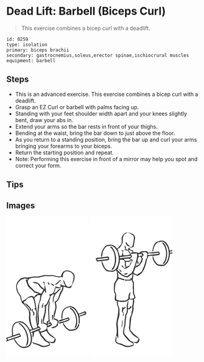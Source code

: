 # Dead Lift: Barbell (Biceps Curl)
> This exercise combines a bicep curl with a deadlift.

``` 
id: 0259 
type: isolation 
primary: biceps brachii 
secondary: gastrocnemius,soleus,erector spinae,ischiocrural muscles 
equipment: barbell 
``` 

## Steps

 - This is an advanced exercise. This exercise combines a bicep curl with a deadlift.
 - Grasp an EZ Curl or barbell with palms facing up.
 - Standing with your feet shoulder width apart and your knees slightly bent, draw your abs in.
 - Extend your arms so the bar rests in front of your thighs.
 - Bending at the waist, bring the bar down to just above the floor.
 - As you return to a standing position, bring the bar up and curl your arms bringing your forearms to your biceps.
 - Return the starting position and repeat.
 - Note: Performing this exercise in front of a mirror may help you spot and correct your form.

## Tips


## Images

<svg width="216" height="275pt" viewBox="0 0 162 275" xmlns="http://www.w3.org/2000/svg"><g fill="#FFF"><path d="M0 0h162v275H0v-29.67c4.47-2.63 9.75-3.15 14.5-5.11 3.06 6.79 7.78 13.31 14.61 16.66 4.71 2.32 10.04.4 14.69-1.11 5.36-3.16 6.67-10 6.64-15.75.29-5.65-2.07-10.88-3.56-16.21 3.99-.7 7.94-1.74 11.61-3.47 2.69-1.04 5.74-2.98 8.52-1.11-6.17 2.42-12.35 4.84-18.41 7.53.15.26.45.78.59 1.03l2.67.48c-.31 3.4-.45 6.83-.13 10.24 1.84-3.64 3.02-7.61 2.71-11.71 2.93-1.02 5.88-1.97 8.85-2.89.78 2.25 1.42 4.58 2.86 6.52.87 4.61 5.1 7.29 7.56 11 2.95 4.42 8.77 5.17 12.12 9.17-3.75 1.69-7.7 3.18-11.87 3.32-5.36-.29-9.7-3.92-14.89-4.87-2.92-.57-5.58-1.97-8.33-3.04 1.47 3.99 5.92 4.37 9.41 5.55 4.41 1.11 8.09 4.45 12.78 4.48 4.69-.02 9.59-1.18 13.28-4.19-.05-.69-.16-2.07-.22-2.76-.53-.71-1.58-2.13-2.11-2.84 3.38.7 7.37 3.95 10.56 1.12 2.26-1.39 2.19-4.39 2.98-6.65-3.59-5.75-10.52-8.06-14.23-13.69-2.2-2.73-2.38-6.35-3.15-9.62 3.76-.64 7.17-2.37 9.99-4.93-1.09-1.99-2.16-3.99-3.2-6-1.82 1.61-3.87 2.95-6.12 3.88 1.04-1.9 2.21-3.73 3.29-5.61v3.17c.52-.73 1.03-1.48 1.54-2.22-1.13-8.84-1.56-17.77-1.27-26.68.08-4.55 1.82-9.02.91-13.59-5.19 12.24-1.97 25.82-1.89 38.66l-3.3 1.41c-.25 1.61-.5 3.23-.73 4.85-1.96-1-3.94-1.97-5.89-2.99.85-4.8 1.78-9.58 3.09-14.27 1.69-5.7 1.53-11.69 1.97-17.56 4.99-5.16 7.01-12.48 8.62-19.29 1.15-1.4 2.68-2.43 4.03-3.62.92-.06 2.75-.19 3.66-.26-3.64 5.32-4.01 12.02-2.59 18.14.53-3.43.67-6.91 1.25-10.33.8-2.95 2.41-5.59 3.59-8.39 3.95-3.32 7.44-7.16 10.59-11.24-3.57-.01-5.24 3.43-7.46 5.62-1.84 2.29-4.48 3.65-7.09 4.85 2.66-4.7 4.57-9.89 3.93-15.39-1.86 4.86-1.77 10.8-5.77 14.61-1.78 1.97-4.62 1.97-7.03 2.51.67 1.61 2.45 3.3 1.36 5.13-2.02 3.94-3.61 8.07-5.47 12.09-1.31 3.01-4.54 4.19-7.05 5.96.86.12 2.56.37 3.42.49-1.38 5.44-.2 11.28-2.39 16.54-2.27 5.32-2.19 11.25-1.14 16.84.63.16 1.9.49 2.54.65a81.74 81.74 0 0 0 4.38 2.95c-.13 2.15-.09 4.34-.5 6.47-2.17 3.05-6.11 3.9-9.4 5.25-1.84.99-3.64-.23-5.36-.84 1.05-1.26 2.1-2.52 3.1-3.81.29.02.87.07 1.15.09-.31-.19-.92-.57-1.23-.76-1.21-2.21-2.61-4.67-5.47-4.69 3.18-7.33 1.98-15.44 1.14-23.11-.64-6.09 1.4-12 1.3-18.07-.2-4.64 3.09-8.46 3.62-12.99.69-6.11 3.8-11.64 7.88-16.14.3 1.61.59 3.24.89 4.86.41-.25 1.23-.76 1.64-1.02-.6-4.75-1.5-9.47-2.57-14.14-1.22 2.48-.82 5.27-.84 7.94-1.64-1.34-3.4-2.51-5.09-3.78-2.79-2.11-3.67-6.05-6.82-7.77-3.63-1.75-7.66-3.68-11.75-2.31 3.27 1.74 6.93 2.5 10.42 3.68 3.25 4.12 6.06 9.14 11.26 11.07-1.21 2.74-2.76 5.3-4.35 7.83-4.39-1.11-8.03-4.25-12.74-4.36-3.83-5.41-10.12-8.86-12.73-15.14-1.13-2.96-1.95-7.05.94-9.28 4.92-3.26 11.03-2.8 16.65-2.9 6.49.27 12.34-4.02 18.9-2.81 4.03.83 8.06-.81 12.09-.08 3.45.59 6.83 1.52 10.24 2.31 3.18 1.23 6.7-2.44 9.29.77-.56-4.06-.02-9.18 3.83-11.48 2.71-1.97 6.28-1.04 9.18-.06 4.6 1.45 8.47 5.78 8.05 10.83-.53 4.01-1.6 7.94-2.43 11.9-.88 4.59-6.01 8.88-10.6 6.07-1.97-3.01-4.38-5.85-5.03-9.5-1.19-1.46-2.36-2.94-3.48-4.45 2.02 3.69 1.26 9.07 5.55 11.2-.63.51-1.25 1.02-1.87 1.52-3.28-.59-6.31-2.21-9.63-2.51.75 1.07 1.63 2.05 2.49 3.05-.94.83-1.87 1.66-2.8 2.5-2.45-.05-4.85-.5-6.96-1.79l-.2 3.33c2.16.01 4.35.41 6.49-.01 2.33-.78 4.28-2.35 6.4-3.54-.35 2.08-.55 4.19-1.03 6.26-1.15 3.17-4.11 5.46-4.7 8.88A37.42 37.42 0 0 1 99 165.12c-1.36.56-2.72 1.14-4.07 1.73.88 3.96 1.8 7.99 1.57 12.07-.23 4.19-2.72 7.86-2.99 12.05-.25 3.6-.53 7.3.65 10.78 2.29.93 4.42 2.18 6.57 3.4-.1 1.68-.19 3.36-.28 5.04-.47.3-1.42.88-1.89 1.18l.57 1.86c-3.66 2.36-7.76 4.06-12.09 4.66 2.45.37 5.1 1.85 7.46.44 2.68-1.39 5.67-2.79 7.24-5.5l-.56-3.9 2.27.52c-.77-2.29-1.17-4.71-2.05-6.95-2.36-1.18-4.88-2-7.25-3.13 1.09-6.55 3.19-12.87 4.43-19.39.73-4-.26-7.98-1.29-11.82 1.58-1 3.4-1.83 4.37-3.52 3.83-5.92 5.13-13.1 9.13-18.91 1.69-2.47 1.43-5.57 1.69-8.4 5.02.53 10.43 4.99 15.14 1.35 2.25-6.24 6.28-11.95 6.73-18.74.17-3.06.15-6.67-2.37-8.84-4.63-4.42-11.98-7.8-18.04-4.14-3.89 1.8-5.16 6.12-6.19 9.91-7.19 1.89-13.96-3.02-21.21-2.19-4.49.64-9.03-.82-13.47.27-4.67 1.05-9.24 2.98-14.13 2.56-6.26-.71-12.23 1.64-18.42 2.03-4.22-1.63-8.27.68-12.32 1.61-3.2 3.51-7.19 6.82-8.33 11.65-.81 4.22-.59 8.65.66 12.78 1.43 4.96 6.03 8.37 7.05 13.51.73 3.66 2.03 7.16 3.4 10.61 3.64 1.66 5.63 5.23 8.29 8.01 1.94 2.15 3.99 4.37 4.85 7.21 1.14 4.29.71 8.76.36 13.12-.33 8.23 3.06 15.89 6.33 23.23-1.62.21-3.24.42-4.86.64-3.14-6.37-7.8-12.44-14.39-15.47-4.59-2.16-9.67-.45-14.08 1.31-3.7 1.98-5.32 6.26-6.13 10.16-1.14 4.98-.2 10.07-.11 15.1-.18.32-.53.96-.71 1.28-3.43 1.34-6.92 2.56-10.53 3.32V0m104.38 125.27c-2.27 3.55-5.99 5.48-9.18 8.03 4.67.28 7.66-3.27 9.9-6.82.66-.08 1.97-.25 2.62-.33-.44-1.63-2.19-2.59-3.34-.88m-32.18 1.5c.26 1.26.54 2.53.84 3.79l1.04-.39c.03 1.22.05 2.44.07 3.66.63-.02 1.87-.04 2.5-.06-.55-.34-1.66-1.02-2.21-1.36.45-.89.91-1.77 1.37-2.65-1.16-1.05-2.35-2.06-3.61-2.99m8.97 1.28c.46 1.87 1.2 3.65 1.92 5.42.6-.13 1.19-.3 1.77-.5.23-2.37-1.88-3.9-3.69-4.92m5.07 2.13c2.35 2.08 4.26 4.66 6.92 6.37.04-.63.12-1.89.17-2.52.38.11 1.15.35 1.53.47-2.84-1.52-5.73-2.91-8.62-4.32m-16.56 47.7c-.14.92.24 1.47 1.14 1.66 1.41-3.46 1.64-7.25 2.11-10.91-1.36 2.95-3.28 5.89-3.25 9.25m46.39 1.18c-5.37 2.78-6.96 9.33-7.5 14.87.03 2.5-.95 5.71 1.45 7.47-2.56 1.18-5.33 1.84-7.79 3.23l1.48 1.2c6.8-.73 12.62-5.5 19.49-5.44-.39.48-1.17 1.46-1.56 1.94-5.49 2.51-11.34 4.12-17.3 5.01-.18.61-.52 1.82-.7 2.43 2.56.08 5.05-.51 7.37-1.55 1.15 6.24 5.62 11.6 11.02 14.73 4.36 2.62 9.49.81 13.94-.54 4.24-1.6 6.3-5.99 7.76-9.96-.56-.81-1.13-1.61-1.7-2.4-1 2.82-1.89 5.84-3.86 8.17-2.31 2.56-5.96 2.66-9.09 3.45-4.31 1.07-8.18-1.76-11.08-4.61-2.77-2.6-3.81-6.45-6.45-9.16 4.11-1.09 8.46-2.16 12.05-4.46 2.29-1.95-.24-4.22-1.53-5.87-3.98 1.47-7.99 2.87-12.01 4.26.81-5.91-.4-12.41 3.19-17.64 2.57-4.89 8.39-6.11 13.36-7.05 3.23 1.75 6.62 3.45 9 6.34 5.83 6.97 7.84 16.5 6.64 25.39.67.66 1.34 1.32 2.03 1.97.75-4.94.17-9.92.13-14.89 4.16-.86 8.03-2.71 12.16-3.69.3-1.39.57-2.78.84-4.17-.72-.86-1.44-1.71-2.16-2.57-4.1 2.06-8.59 3.24-12.65 5.38-3.12-6.41-7.44-13.79-15.14-15.03-4.13-1.01-7.88 1.39-11.39 3.19m9.22-.92c-.72 3.2 2.99 4.02 4.55 6.04 8.47 9.27 10.04 23.8 4.25 34.87 1.4-.75 3.29-1.25 3.72-3.02 2.71-6.74 1.93-14.28.23-21.17-2.16-6.74-5.95-13.76-12.75-16.72m-35.5 14.72c.35 3.24.65 6.49.86 9.74.32.3.96.89 1.28 1.19.45-3.62.25-7.28.17-10.92-.58 0-1.73-.01-2.31-.01m-20.39 6.65c-.39 3.43-.84 6.91-.47 10.36.55.13 1.65.38 2.2.5-.74-3.54.48-7.78-1.73-10.86z"/><path d="M28.78 123.8c2.65-.91 5.29-1.85 7.93-2.8 1.5 1.2 3.43 1.25 5.13.5-.28 1.11-.62 2.22-1.01 3.32-.62-.9-1.25-1.79-1.91-2.65-.47 1.64-.74 3.38.15 4.92 1.52 3.21 2.14 6.83 3.93 9.91 3.8 4.46 8.88 7.62 12.45 12.33 2.85.26 5.69.82 8.27 2.11-4.51.04-7.24 3.82-9.58 7.12-.83-3.28-4.54-3.36-7.18-2.63-2.45.95-4.75 2.39-6.63 4.23-2.46 3-6.77 3.37-9.36 6.29-.77-3.11-1.37-6.26-2.15-9.37-.93-3.97-4.54-6.48-5.92-10.24-1.15-3.48-2.15-7.09-2.06-10.78.61-5.06 4.22-9.1 7.94-12.26zM54.9 160.04c2.27-2.2 4.44-4.6 7.24-6.13 1.67-.01 3.34.12 5.01.18-1.15 3.3-.24 6.92-1.63 10.15-.78 3.66-2.24 7.1-3.28 10.68-.4 7.68-1.58 15.37-.8 23.07.32 3.95.21 7.92.3 11.88l-.53.05c-2.08-9.23.17-18.77-1.81-28-1.45-7.31-1.76-14.88-4.5-21.88z"/><path d="M38.84 163.62c2.53-4.11 7.61-5.98 12.28-5.37 4.37 6.12 4.51 13.78 5.98 20.86l-2.24.88c.88.98 1.78 1.93 2.72 2.86 1.76 4.85 1.3 10.11.34 15.08-.25 6.53 2.1 12.78 3.08 19.16-2.84.59-5.19 2.74-8.11 2.89-2.62-4.07-4.04-9.07-4.73-13.88-.21.15-.63.44-.84.58 1.26-2.54.12-5.22-.06-7.83-.35-3.58.72-7.18.05-10.74-1.35-4.05-3.22-8.08-6.46-10.99a26.27 26.27 0 0 1-6.85-10.3c1.69-.92 3.82-1.43 4.84-3.2m-1.93 5.9c.55 3.57 3.71 5.34 6.1 7.57 2.37 1.92 3.5 4.78 4.53 7.55 2.1 1.37 2.37-1.53 1.4-2.76-2.55-5.26-7.38-9.05-12.03-12.36m16.49 20.3c-.54 1.67-1.16 3.52.35 4.91 1.81-2.88 2.53-7.55-1.39-8.98l-.08-5.09c-4.2 2.35-.08 6.32 1.12 9.16zM143.32 191.81c4.16-.74 7.9-2.88 12.08-3.56-.25.58-.74 1.73-.99 2.3-3.57 1.77-7.54 2.62-11.13 4.37.01-1.04.02-2.08.04-3.11zM15.21 212.47c2.18-3.76 6.91-4.37 10.75-5.28 3.39.77 6.96 1.71 9.55 4.19 8.33 6.98 12.44 17.97 12.72 28.64-.07 4.53-.87 9.44-4.2 12.79-1.88 1.87-4.71 1.74-7.11 2.33-5.7 1.82-11.28-2.01-14.78-6.21-2.58-2.81-4.09-6.41-6.72-9.16 4.5-1.22 8.93-2.69 13.22-4.52-.06-2.57-1.44-4.64-3.41-6.17-4 1.31-7.91 2.85-11.87 4.26l-.28-.51c-.03-6.8-1.8-14.22 2.13-20.36m8.43-3.32c1.52 2.23 4.18 3.19 6.03 5.09 6.47 6.18 10.08 14.98 11.19 23.76.71 5.38-.75 10.6-2.45 15.64 1.64-.64 3.12-1.75 3.64-3.49 2.09-6.04 1.11-12.59-.2-18.69-2.42-8.27-7-16.21-13.94-21.48-1.19-1.03-2.8-.95-4.27-.83zM81.26 211.75c2.16-.53 4.69-2.65 6.41-.27-2.09 1.11-4.25 2.07-6.45 2.95.01-.9.03-1.79.04-2.68zM76.89 224.71c.85-.58 1.72.41 2.52.56 1.32 2.14 2.66 4.29 4.32 6.19 3.37 3.63 8.11 5.44 12 8.39-1.2 1.92-2.27 3.92-3.05 6.06-3.41.44-6.75-.85-10.16-.42-3.77-1.76-6.33-5.07-8.73-8.32-1.79-2.58-5.4-4.22-5.21-7.78-.28-.35-.83-1.03-1.11-1.38 3.41-.19 6.4-1.91 9.42-3.3z"/><path d="M22.33 232.42c1.69-.89 3.48-.33 5.05.55-1.5 1.06-3.12 1.95-4.89 2.46-6.44 2-12.9 4-19.12 6.62-.46-1.09-.92-2.18-1.38-3.26 6.98-1.43 13.63-4.03 20.34-6.37zM0 239.99c1.83.11 1.65 2.63 0 2.91v-2.91z"/></g><g fill="#333"><path d="M113.94 106.96c6.06-3.66 13.41-.28 18.04 4.14 2.52 2.17 2.54 5.78 2.37 8.84-.45 6.79-4.48 12.5-6.73 18.74-4.71 3.64-10.12-.82-15.14-1.35-.26 2.83 0 5.93-1.69 8.4-4 5.81-5.3 12.99-9.13 18.91-.97 1.69-2.79 2.52-4.37 3.52 1.03 3.84 2.02 7.82 1.29 11.82-1.24 6.52-3.34 12.84-4.43 19.39 2.37 1.13 4.89 1.95 7.25 3.13.88 2.24 1.28 4.66 2.05 6.95l-2.27-.52.56 3.9c-1.57 2.71-4.56 4.11-7.24 5.5-2.36 1.41-5.01-.07-7.46-.44 4.33-.6 8.43-2.3 12.09-4.66l-.57-1.86c.47-.3 1.42-.88 1.89-1.18.09-1.68.18-3.36.28-5.04-2.15-1.22-4.28-2.47-6.57-3.4-1.18-3.48-.9-7.18-.65-10.78.27-4.19 2.76-7.86 2.99-12.05.23-4.08-.69-8.11-1.57-12.07 1.35-.59 2.71-1.17 4.07-1.73 2.75-4 4.7-8.51 5.73-13.26.59-3.42 3.55-5.71 4.7-8.88.48-2.07.68-4.18 1.03-6.26-2.12 1.19-4.07 2.76-6.4 3.54-2.14.42-4.33.02-6.49.01l.2-3.33c2.11 1.29 4.51 1.74 6.96 1.79.93-.84 1.86-1.67 2.8-2.5-.86-1-1.74-1.98-2.49-3.05 3.32.3 6.35 1.92 9.63 2.51.62-.5 1.24-1.01 1.87-1.52-4.29-2.13-3.53-7.51-5.55-11.2 1.12 1.51 2.29 2.99 3.48 4.45.65 3.65 3.06 6.49 5.03 9.5 4.59 2.81 9.72-1.48 10.6-6.07.83-3.96 1.9-7.89 2.43-11.9.42-5.05-3.45-9.38-8.05-10.83-2.9-.98-6.47-1.91-9.18.06-3.85 2.3-4.39 7.42-3.83 11.48-2.59-3.21-6.11.46-9.29-.77-3.41-.79-6.79-1.72-10.24-2.31-4.03-.73-8.06.91-12.09.08-6.56-1.21-12.41 3.08-18.9 2.81-5.62.1-11.73-.36-16.65 2.9-2.89 2.23-2.07 6.32-.94 9.28 2.61 6.28 8.9 9.73 12.73 15.14 4.71.11 8.35 3.25 12.74 4.36 1.59-2.53 3.14-5.09 4.35-7.83-5.2-1.93-8.01-6.95-11.26-11.07-3.49-1.18-7.15-1.94-10.42-3.68 4.09-1.37 8.12.56 11.75 2.31 3.15 1.72 4.03 5.66 6.82 7.77 1.69 1.27 3.45 2.44 5.09 3.78.02-2.67-.38-5.46.84-7.94 1.07 4.67 1.97 9.39 2.57 14.14-.41.26-1.23.77-1.64 1.02-.3-1.62-.59-3.25-.89-4.86-4.08 4.5-7.19 10.03-7.88 16.14-.53 4.53-3.82 8.35-3.62 12.99.1 6.07-1.94 11.98-1.3 18.07.84 7.67 2.04 15.78-1.14 23.11 2.86.02 4.26 2.48 5.47 4.69.31.19.92.57 1.23.76-.28-.02-.86-.07-1.15-.09-1 1.29-2.05 2.55-3.1 3.81 1.72.61 3.52 1.83 5.36.84 3.29-1.35 7.23-2.2 9.4-5.25.41-2.13.37-4.32.5-6.47a81.74 81.74 0 0 1-4.38-2.95c-.64-.16-1.91-.49-2.54-.65-1.05-5.59-1.13-11.52 1.14-16.84 2.19-5.26 1.01-11.1 2.39-16.54-.86-.12-2.56-.37-3.42-.49 2.51-1.77 5.74-2.95 7.05-5.96 1.86-4.02 3.45-8.15 5.47-12.09 1.09-1.83-.69-3.52-1.36-5.13 2.41-.54 5.25-.54 7.03-2.51 4-3.81 3.91-9.75 5.77-14.61.64 5.5-1.27 10.69-3.93 15.39 2.61-1.2 5.25-2.56 7.09-4.85 2.22-2.19 3.89-5.63 7.46-5.62-3.15 4.08-6.64 7.92-10.59 11.24-1.18 2.8-2.79 5.44-3.59 8.39-.58 3.42-.72 6.9-1.25 10.33-1.42-6.12-1.05-12.82 2.59-18.14-.91.07-2.74.2-3.66.26-1.35 1.19-2.88 2.22-4.03 3.62-1.61 6.81-3.63 14.13-8.62 19.29-.44 5.87-.28 11.86-1.97 17.56-1.31 4.69-2.24 9.47-3.09 14.27 1.95 1.02 3.93 1.99 5.89 2.99.23-1.62.48-3.24.73-4.85l3.3-1.41c-.08-12.84-3.3-26.42 1.89-38.66.91 4.57-.83 9.04-.91 13.59-.29 8.91.14 17.84 1.27 26.68-.51.74-1.02 1.49-1.54 2.22v-3.17c-1.08 1.88-2.25 3.71-3.29 5.61 2.25-.93 4.3-2.27 6.12-3.88 1.04 2.01 2.11 4.01 3.2 6-2.82 2.56-6.23 4.29-9.99 4.93.77 3.27.95 6.89 3.15 9.62 3.71 5.63 10.64 7.94 14.23 13.69-.79 2.26-.72 5.26-2.98 6.65-3.19 2.83-7.18-.42-10.56-1.12.53.71 1.58 2.13 2.11 2.84.06.69.17 2.07.22 2.76-3.69 3.01-8.59 4.17-13.28 4.19-4.69-.03-8.37-3.37-12.78-4.48-3.49-1.18-7.94-1.56-9.41-5.55 2.75 1.07 5.41 2.47 8.33 3.04 5.19.95 9.53 4.58 14.89 4.87 4.17-.14 8.12-1.63 11.87-3.32-3.35-4-9.17-4.75-12.12-9.17-2.46-3.71-6.69-6.39-7.56-11-1.44-1.94-2.08-4.27-2.86-6.52-2.97.92-5.92 1.87-8.85 2.89.31 4.1-.87 8.07-2.71 11.71-.32-3.41-.18-6.84.13-10.24l-2.67-.48c-.14-.25-.44-.77-.59-1.03 6.06-2.69 12.24-5.11 18.41-7.53-2.78-1.87-5.83.07-8.52 1.11-3.67 1.73-7.62 2.77-11.61 3.47 1.49 5.33 3.85 10.56 3.56 16.21.03 5.75-1.28 12.59-6.64 15.75-4.65 1.51-9.98 3.43-14.69 1.11-6.83-3.35-11.55-9.87-14.61-16.66-4.75 1.96-10.03 2.48-14.5 5.11v-2.43c1.65-.28 1.83-2.8 0-2.91v-2.38c3.61-.76 7.1-1.98 10.53-3.32.18-.32.53-.96.71-1.28-.09-5.03-1.03-10.12.11-15.1.81-3.9 2.43-8.18 6.13-10.16 4.41-1.76 9.49-3.47 14.08-1.31 6.59 3.03 11.25 9.1 14.39 15.47 1.62-.22 3.24-.43 4.86-.64-3.27-7.34-6.66-15-6.33-23.23.35-4.36.78-8.83-.36-13.12-.86-2.84-2.91-5.06-4.85-7.21-2.66-2.78-4.65-6.35-8.29-8.01-1.37-3.45-2.67-6.95-3.4-10.61-1.02-5.14-5.62-8.55-7.05-13.51a26.861 26.861 0 0 1-.66-12.78c1.14-4.83 5.13-8.14 8.33-11.65 4.05-.93 8.1-3.24 12.32-1.61 6.19-.39 12.16-2.74 18.42-2.03 4.89.42 9.46-1.51 14.13-2.56 4.44-1.09 8.98.37 13.47-.27 7.25-.83 14.02 4.08 21.21 2.19 1.03-3.79 2.3-8.11 6.19-9.91M28.78 123.8c-3.72 3.16-7.33 7.2-7.94 12.26-.09 3.69.91 7.3 2.06 10.78 1.38 3.76 4.99 6.27 5.92 10.24.78 3.11 1.38 6.26 2.15 9.37 2.59-2.92 6.9-3.29 9.36-6.29 1.88-1.84 4.18-3.28 6.63-4.23 2.64-.73 6.35-.65 7.18 2.63 2.34-3.3 5.07-7.08 9.58-7.12-2.58-1.29-5.42-1.85-8.27-2.11-3.57-4.71-8.65-7.87-12.45-12.33-1.79-3.08-2.41-6.7-3.93-9.91-.89-1.54-.62-3.28-.15-4.92.66.86 1.29 1.75 1.91 2.65.39-1.1.73-2.21 1.01-3.32-1.7.75-3.63.7-5.13-.5-2.64.95-5.28 1.89-7.93 2.8m26.12 36.24c2.74 7 3.05 14.57 4.5 21.88 1.98 9.23-.27 18.77 1.81 28l.53-.05c-.09-3.96.02-7.93-.3-11.88-.78-7.7.4-15.39.8-23.07 1.04-3.58 2.5-7.02 3.28-10.68 1.39-3.23.48-6.85 1.63-10.15-1.67-.06-3.34-.19-5.01-.18-2.8 1.53-4.97 3.93-7.24 6.13m-16.06 3.58c-1.02 1.77-3.15 2.28-4.84 3.2a26.27 26.27 0 0 0 6.85 10.3c3.24 2.91 5.11 6.94 6.46 10.99.67 3.56-.4 7.16-.05 10.74.18 2.61 1.32 5.29.06 7.83.21-.14.63-.43.84-.58.69 4.81 2.11 9.81 4.73 13.88 2.92-.15 5.27-2.3 8.11-2.89-.98-6.38-3.33-12.63-3.08-19.16.96-4.97 1.42-10.23-.34-15.08-.94-.93-1.84-1.88-2.72-2.86l2.24-.88c-1.47-7.08-1.61-14.74-5.98-20.86-4.67-.61-9.75 1.26-12.28 5.37m-23.63 48.85c-3.93 6.14-2.16 13.56-2.13 20.36l.28.51c3.96-1.41 7.87-2.95 11.87-4.26 1.97 1.53 3.35 3.6 3.41 6.17-4.29 1.83-8.72 3.3-13.22 4.52 2.63 2.75 4.14 6.35 6.72 9.16 3.5 4.2 9.08 8.03 14.78 6.21 2.4-.59 5.23-.46 7.11-2.33 3.33-3.35 4.13-8.26 4.2-12.79-.28-10.67-4.39-21.66-12.72-28.64-2.59-2.48-6.16-3.42-9.55-4.19-3.84.91-8.57 1.52-10.75 5.28m66.05-.72c-.01.89-.03 1.78-.04 2.68 2.2-.88 4.36-1.84 6.45-2.95-1.72-2.38-4.25-.26-6.41.27m-4.37 12.96c-3.02 1.39-6.01 3.11-9.42 3.3.28.35.83 1.03 1.11 1.38-.19 3.56 3.42 5.2 5.21 7.78 2.4 3.25 4.96 6.56 8.73 8.32 3.41-.43 6.75.86 10.16.42.78-2.14 1.85-4.14 3.05-6.06-3.89-2.95-8.63-4.76-12-8.39-1.66-1.9-3-4.05-4.32-6.19-.8-.15-1.67-1.14-2.52-.56m-54.56 7.71c-6.71 2.34-13.36 4.94-20.34 6.37.46 1.08.92 2.17 1.38 3.26 6.22-2.62 12.68-4.62 19.12-6.62 1.77-.51 3.39-1.4 4.89-2.46-1.57-.88-3.36-1.44-5.05-.55z"/><path d="M104.38 125.27c1.15-1.71 2.9-.75 3.34.88-.65.08-1.96.25-2.62.33-2.24 3.55-5.23 7.1-9.9 6.82 3.19-2.55 6.91-4.48 9.18-8.03zM72.2 126.77c1.26.93 2.45 1.94 3.61 2.99-.46.88-.92 1.76-1.37 2.65.55.34 1.66 1.02 2.21 1.36-.63.02-1.87.04-2.5.06-.02-1.22-.04-2.44-.07-3.66l-1.04.39c-.3-1.26-.58-2.53-.84-3.79zM81.17 128.05c1.81 1.02 3.92 2.55 3.69 4.92-.58.2-1.17.37-1.77.5-.72-1.77-1.46-3.55-1.92-5.42zM86.24 130.18c2.89 1.41 5.78 2.8 8.62 4.32-.38-.12-1.15-.36-1.53-.47-.05.63-.13 1.89-.17 2.52-2.66-1.71-4.57-4.29-6.92-6.37zM69.68 177.88c-.03-3.36 1.89-6.3 3.25-9.25-.47 3.66-.7 7.45-2.11 10.91-.9-.19-1.28-.74-1.14-1.66zM36.91 169.52c4.65 3.31 9.48 7.1 12.03 12.36.97 1.23.7 4.13-1.4 2.76-1.03-2.77-2.16-5.63-4.53-7.55-2.39-2.23-5.55-4-6.1-7.57zM116.07 179.06c3.51-1.8 7.26-4.2 11.39-3.19 7.7 1.24 12.02 8.62 15.14 15.03 4.06-2.14 8.55-3.32 12.65-5.38.72.86 1.44 1.71 2.16 2.57-.27 1.39-.54 2.78-.84 4.17-4.13.98-8 2.83-12.16 3.69.04 4.97.62 9.95-.13 14.89-.69-.65-1.36-1.31-2.03-1.97 1.2-8.89-.81-18.42-6.64-25.39-2.38-2.89-5.77-4.59-9-6.34-4.97.94-10.79 2.16-13.36 7.05-3.59 5.23-2.38 11.73-3.19 17.64 4.02-1.39 8.03-2.79 12.01-4.26 1.29 1.65 3.82 3.92 1.53 5.87-3.59 2.3-7.94 3.37-12.05 4.46 2.64 2.71 3.68 6.56 6.45 9.16 2.9 2.85 6.77 5.68 11.08 4.61 3.13-.79 6.78-.89 9.09-3.45 1.97-2.33 2.86-5.35 3.86-8.17.57.79 1.14 1.59 1.7 2.4-1.46 3.97-3.52 8.36-7.76 9.96-4.45 1.35-9.58 3.16-13.94.54-5.4-3.13-9.87-8.49-11.02-14.73-2.32 1.04-4.81 1.63-7.37 1.55.18-.61.52-1.82.7-2.43 5.96-.89 11.81-2.5 17.3-5.01.39-.48 1.17-1.46 1.56-1.94-6.87-.06-12.69 4.71-19.49 5.44l-1.48-1.2c2.46-1.39 5.23-2.05 7.79-3.23-2.4-1.76-1.42-4.97-1.45-7.47.54-5.54 2.13-12.09 7.5-14.87m27.25 12.75c-.02 1.03-.03 2.07-.04 3.11 3.59-1.75 7.56-2.6 11.13-4.37.25-.57.74-1.72.99-2.3-4.18.68-7.92 2.82-12.08 3.56z"/><path d="M125.29 178.14c6.8 2.96 10.59 9.98 12.75 16.72 1.7 6.89 2.48 14.43-.23 21.17-.43 1.77-2.32 2.27-3.72 3.02 5.79-11.07 4.22-25.6-4.25-34.87-1.56-2.02-5.27-2.84-4.55-6.04zM53.4 189.82c-1.2-2.84-5.32-6.81-1.12-9.16l.08 5.09c3.92 1.43 3.2 6.1 1.39 8.98-1.51-1.39-.89-3.24-.35-4.91zM89.79 192.86c.58 0 1.73.01 2.31.01.08 3.64.28 7.3-.17 10.92-.32-.3-.96-.89-1.28-1.19-.21-3.25-.51-6.5-.86-9.74zM69.4 199.51c2.21 3.08.99 7.32 1.73 10.86-.55-.12-1.65-.37-2.2-.5-.37-3.45.08-6.93.47-10.36zM23.64 209.15c1.47-.12 3.08-.2 4.27.83 6.94 5.27 11.52 13.21 13.94 21.48 1.31 6.1 2.29 12.65.2 18.69-.52 1.74-2 2.85-3.64 3.49 1.7-5.04 3.16-10.26 2.45-15.64-1.11-8.78-4.72-17.58-11.19-23.76-1.85-1.9-4.51-2.86-6.03-5.09z"/></g></svg>
<svg width="216" height="275pt" viewBox="0 0 162 275" xmlns="http://www.w3.org/2000/svg"><g fill="#FFF"><path d="M0 0h162v65.4c-1.77.37-3.53.8-5.29 1.25-1.17-7.1-3.97-15.01-10.71-18.59-4.74-2.62-10.2-.39-14.85 1.34-6.43 3.69-7.18 11.88-8.83 18.37.47-.03 1.42-.08 1.9-.1.79-7.03 3.36-15.14 10.49-18.02 3.05-.25 6.16-.99 9.2-.72 5.86 3.88 9.58 10.36 10.56 17.25 1.5 9.17-.21 19.58-6.99 26.37-2.85 2.56-6.99 1.56-10.46 1.54-4.61.1-7.31-4.18-9.56-7.56-1.91-2.61-1.69-6.34-4.04-8.59.62-.51 1.25-1.01 1.88-1.51 3.52-.59 7.32-.27 10.62-1.67 2.98-1.6.63-4.69-.63-6.58-6.96 1.26-14.05 1.44-21.04 2.41l-2.04-2.85c-3.65-.09-7.33-.23-10.95.3-2.38.33-3.53 3.6-6.24 2.79-4.18-1.01-8.48-1.61-12.78-.93-1.14.59-1.84 1.71-2.7 2.62-.74-2.53-2.3-4.67-4-6.65.54-.4 1.08-.8 1.63-1.19l.19.75c3.34-.51 4.89 3.22 7.77 3.59.59-3.12-3.06-3.59-5.24-3.91a18.323 18.323 0 0 1-2.65-4.28c1.9-.54 3.86-.71 5.82-.42.87-.54 1.75-1.09 2.62-1.64 1.25-5.65 1.6-11.47 3.04-17.09-.75-2.49-1.12-5.43-3.49-6.96-3.91-2.72-8.82-4.03-13.56-3.81-6.39 1.68-10.75 8.76-9.44 15.24.74 4.04-.4 8.74-3.97 11.12-2.09 1.49-2.74 4.55-5.45 5.18-2.6-4.08-6.77-7.42-11.8-7.53-3.8.27-8.22-.09-11.15 2.82-5.88 5.69-8.42 14.24-8.29 22.26-3.41.58-7.22-.3-10.28 1.64.26 2.26.71 4.53 2.37 6.21 2.98-.34 5.96-.64 8.93-1.06.02 6.85 3.42 13.65 8.28 18.4 3.11 3.41 8.05 2.4 12.16 2.9 3.12.54 5.34-2.08 7.92-3.31.19.47.56 1.41.75 1.89 3.64 2.11 6.04 5.73 9.67 7.87 3.48 2.63 7.79 3.53 11.81 4.95 3.81-2.14 6.8-5.43 10.65-7.52-.43 2.95-1.03 5.87-1.85 8.74-.94.06-2.82.19-3.76.25.63.52 1.91 1.56 2.55 2.08-3.56.68-7.21 1.01-10.81.61l-1.25-1.28c.02 1.05.04 2.11.05 3.17 4.05-.27 8.13.02 12.17-.44.18.16 2.32-2.96 1.85-1.03-1.02 2.08.28 3.73 1.23 5.49 1 4.49-.91 9.12.39 13.58.91 2.9-1.18 6.04.51 8.76 1.38 2.5 2.2 5.22 1.74 8.1-2.75.78-5.57 1.23-8.39 1.58-.62-4.55.09-9.01 1.89-13.2-4.95 2.03-4.26 7.77-4.82 12.06-3.43 5.68-10.8 4.2-16.38 4.34-2.89.21-5.27-1.62-7.74-2.81-.06-2.33-.02-4.66.09-6.99.42-3.94-2.65-7.19-2.63-11.1-.05-4.49.39-9.02 1.6-13.35 1.74-3.14 3.67-6.16 6-8.9 3.69 1.3 7.48 2.3 11.25 3.36-.08-.68-.25-2.04-.33-2.71-3.91.22-7.53-2.29-11.38-3-.51-3.28-.28-6.72-1.19-9.91-.46-.31-1.38-.93-1.83-1.25-.22 4.32 1.67 8.76-.13 12.93-.91 4.39-5.05 7.27-5.54 11.8-.18 6.58-1.38 13.65 2.33 19.57-.81 3.66-1.08 7.45-.73 11.19.84 1.52 3.03 1.45 4.48 2.09-2.11 5.22 1.72 10.1 2.27 15.2.68 10.23-3.13 20-4 30.08.64 7.87 2.07 15.99-.42 23.69.87-.06 1.74-.13 2.61-.25.04.78.11 2.33.15 3.11l1.93.11c-.87-6.82-.36-13.72-1-20.55-.39-4.44-.88-9 .21-13.38 1.38-4.81 3.33-9.65 2.99-14.75-.29-3.88.4-7.99-1.4-11.61-1.67-3.43-2.25-7.23-1.98-11.03 6.66 1.09 13.99 2.11 20.13-1.41-.45 4.48-3.33 8.57-2.6 13.17.71 5.11.6 10.82-2.95 14.94.11 2.2.11 4.43-.52 6.57-1.54 5.4.03 11.2-2.04 16.51-.75 5.48-3.43 11.92.17 16.92 2.3 3.11 5.13 5.79 7.39 8.95 2.86 4.15 8.6 4.55 11.52 8.64-3.64 1.86-7.62 3.06-11.7 3.34-3.17-.44-6.31-1.38-9.11-2.95-4.04-2.45-9.46-1.58-12.95-5.13-1.76-3.54 1.47-7.6-.64-11.14-1.1 3.61-2.5 7.59-1.34 11.37 1.89 3.49 6.11 4.17 9.57 5.26 5 1.08 9.09 5.14 14.45 4.7 4.29-.42 9.01-1.16 12.21-4.31-.04-.67-.13-2-.18-2.67-.47-.66-1.41-1.96-1.88-2.61 2.6.77 5.2 1.58 7.79 2.41 1.24-.77 2.55-1.46 3.66-2.41 1.12-1.7 1.32-3.79 1.8-5.72-3.12-5.56-9.62-7.61-13.29-12.67-1.72-2.63-5.42-4.51-5.05-8.06.2-7.52 1.65-14.92 2.04-22.42 2.1-5.03 3.29-10.37 4.65-15.64.21-2.67-.86-5.36-.16-8 .88-3.95 2.1-8.06.61-12.03 1.04-.59 2.07-1.19 3.11-1.78-.15-3.59-1.48-6.9-2.91-10.14.64-6.36-.5-12.69-.04-19.07.31-1.94-.95-3.46-1.82-5.04-1.09-4.65 1.15-9.23.88-13.9 2.51 2.03 5.4 3.75 8.68 4.08 2.76-1.41 5.17-3.55 7.59-5.49 6.88-8.26 8.67-19.24 11.09-29.39.39-.35 1.18-1.04 1.57-1.38-.07-.79-.13-1.57-.2-2.35 3.09-.36 6.18-.73 9.24-1.28-1.36 6.38 2.3 12.49 6.4 17.05 3.97 4.47 10.58 3.89 15.9 3.1 8.58-4.36 11.28-14.91 11.6-23.81 1.53.2 3.59-.91 4.77.34V275H0V0m142.48 50.08c-.97 2.48 1.79 3.72 2.74 5.59 5.46 8.45 5.71 19.55 2.42 28.87-.9 3.07-3.44 5.25-4.59 8.2 1.79-.15 3.42-.86 4.2-2.54 5-8.08 5.41-18.24 3.39-27.3-1.35-4.83-3.31-10.52-8.16-12.82M68.6 176.68c-.4.62-1.22 1.85-1.62 2.46-.53-.29-1.59-.88-2.11-1.18-.64.14-1.92.42-2.56.57.28.34.84 1.01 1.11 1.35-.34 1.97-.66 3.94-.93 5.92 1.16 1.53 2.39 3.14 2.71 5.1.32 1.47-1.88 3.44.3 4.18 1.45-2.81.78-5.98-.89-8.52.5-1.72.91-3.46 1.14-5.23 1.36-.91 4.32-1.06 4.08-3.22l-1.23-1.43m-5.72 31.85c.04 3.2-1.01 6.29-1.19 9.47 2.96-4.52 2.07-10.1 2.04-15.19-1.23 1.67-.77 3.79-.85 5.72z"/><path d="M66.62 35.7c1.86-2.38 4.85-3.36 7.42-4.74 3.62 1.07 6.71 3.31 9.99 5.12 2.77 1.6 2.12 5.27 1.96 7.95-.59 5.06-1.23 10.2-3.14 14.95-3.22-.62-5.47 1.28-7.59 3.39.22 1.15-.34 2.25-1.25 2.89-1.93-1.23-4.23-1.61-6.5-1.39 1.26 2.26 4.17 1.89 6.34 2.28l1.59 1.27c.67 2.22 1.8 4.28 3.91 5.43-3.53 3.77-9.54 2.22-14.2 3.12.21-2.73-.51-5.36-1.29-7.95l1.81.66c-1.25-1.68 0-2.84 1.26-3.96-.52.34-1.56 1.02-2.08 1.37-1.23-.22-2.46-.43-3.7-.61.66.99 1.58 1.73 2.52 2.45.65 2.84-.83 5.49-1.2 8.25l-4.33.72c-.66-3.13-1.36-6.32-3.01-9.11.15-.69.29-1.39.44-2.08l-1.69-.2c.42-1.14.85-2.27 1.29-3.39 2.61.4 3.46-2.51 5.03-3.98 1.95-1.96 2.67-4.7 3.68-7.19 1.07-2.82-.08-5.86.56-8.74.54-2.22 1-4.53 2.18-6.51m3.16 15.15c.96 3.99 3.99 7.99 8.59 7.36-1.17-2.26-3.94-3.02-5.2-5.2-.91-1.3-1.49-3.8-3.39-2.16m-1.43 4.63c.04 2.56-1.18 7.99 2.77 7.74-.56-2.7-1.51-5.3-2.77-7.74zM33.52 57.71c2.84-.57 5.78-.5 8.64-1.03 6.58 2.61 11 8.65 12.79 15.36 2.29 8.81 2 18.51-1.94 26.82-1.84 3.34-4.84 7.07-9.03 7.01-4.13-.1-8.84.44-12.06-2.75-5.16-4.1-5.88-11.05-8.88-16.45 4.59-.72 9.45-.34 13.82-2 1.69-2.07.17-4.61-.95-6.53-4.75.1-9.4 1.17-14.12 1.52 3.1-2.87 2.07-7.39 3.5-11.01 1.69-4.25 3.84-8.89 8.23-10.94m5.96 2.11c1.69 1.15 3.3 2.5 4.27 4.33 5.66 8.68 6.11 19.84 3.84 29.68-.79 4.13-3.96 7.08-5.53 10.82 2.66-.08 4.48-2.22 5.43-4.52 2.79-6.27 4.15-13.24 3.66-20.09-1.1-7.42-3.03-15.27-8.5-20.74-1.02-1.23-2.76-1.21-3.17.52zM157.03 68.43c1.66-.26 3.32-.52 4.97-.84v2.45c-1.64.23-3.28.48-4.92.73-.01-.58-.04-1.76-.05-2.34zM100.08 70.66c3.24-.53 6.5-1.08 9.79-1.05.87.8 1.74 1.59 2.63 2.37-.58 4.1.75 8.83-2.82 11.87-.41 4.71-2.29 9.08-3.58 13.59-1.56 2.92-2.91 5.96-3.63 9.21-2.65 3.09-6.52 4.51-9.66 6.97-2.91-.02-5.09-2.43-7.54-3.71 1.54-3.19 2.3-6.74 4.24-9.73-.63-4.28 2.03-8.07 3.02-12.1.44 1.91.96 3.8 1.45 5.71 2.2-2.19.89-5.45-.85-7.45.91-2.3 1.41-4.72 1.85-7.14l1.24.53c.03-1.19.05-2.38.08-3.58l-1.25.69c.07-.83.2-2.5.27-3.34 1.89-.15 3.78-.35 5.68-.53.65.89 1.3 1.77 1.94 2.66-1.61.54-3.29 2.11-5.03.63-.15.69-.46 2.07-.61 2.76.71-.07 2.14-.19 2.85-.25.33 1.47.75 2.93 1.23 4.37-.65 3.36-2.4 6.28-4.4 9-.38 1.13-.82 2.24-.94 3.44l-.58-1.8c-1.15 1.96-2.65 2.47-4.48 1.54-.39 1.58-.82 3.14-1.27 4.7 4.38-2.04 9.42-4.53 10.65-9.69.42-.29 1.27-.86 1.7-1.14.51-2.46 1.24-4.87 2.15-7.21l-1.8-.44c.04-.83.13-2.5.18-3.33.99-1.01 2.01-1.99 3.03-2.97-.58-1.02-1.16-2.05-1.74-3.07-1.27-.5-2.54-1-3.8-1.51zM121.69 72.26c4.01-.71 8.1-.88 12.13-1.48.58.3 1.76.9 2.35 1.2-6.02 3.08-13.21.94-19.46 3.31-1.27-.27-2.55-.53-3.84-.75.51-3.49 6.09-3.25 8.82-2.28z"/><path d="M80.12 72.72c4.09-.56 8.22-.56 12.34-.54 1.1 7.91-2.08 15.49-4.23 22.94-1.52 3.88-2.82 7.84-4.31 11.73-.67 1.64-2.63 2.62-2.39 4.61-3.68.18-5.53 3.89-8.5 5.44-5.1-.52-9.93-2.79-13.37-6.59-1.93-2.39-4.5-4.16-6.66-6.33 1.17-.67 1.86-1.65 2.06-2.93.7-3.4 1.88-6.67 2.91-9.98.78-2.1-.06-4.44.87-6.5 2.92-.63 6.66-.71 8.75 1.83 2.79 3.99-1.91 10.28 3.79 12.59-1.26.66-5.79 1.92-3.11 3.66 3.57-1.45 7.72-2.8 9.64-6.43 1.97-2.3 3.53-4.88 3.62-8 1.71-.13 2.78-2.35 1.94-3.71-1.47-.84-3.3-.98-4.41-2.41 1.17-1.33 2.6-2.48 3.41-4.09-.29-1.93-1.96-3.35-2.35-5.29M61.21 95.13c1.96 1.78 2.92 5.12 5.6 5.77-.91-2.51-2.55-5.64-5.6-5.77m-5.12 8.17c2.29 1.6 3.28 4.77 5.95 5.68-.59-2.77-2.92-5.71-5.95-5.68m10.92 8.89c1.33 2.76 4.42 1.01 6.38.04l.36-1.96c-2.07 1.3-4.77.73-6.74 1.92z"/><path d="M58.63 79.05c7.16-.77 14.32-1.52 21.41-2.77 1.02 3.34-2.31 3.18-4.52 3.46-5.69.48-11.38 1.04-17.03 1.89.03-.65.1-1.94.14-2.58zM18 82.48c5.42-.32 10.75-1.42 16.15-1.88.54.45 1.6 1.36 2.14 1.82-6.93 2.07-14.4 1.62-21.51 3-.43-.41-1.31-1.23-1.74-1.64 1.54-.82 3.22-1.27 4.96-1.3zM66.13 82.87c4.49.07 9.6-2.19 13.63.68-1.97 4.14-6.82 3.26-10.58 3.15-1.15-1.17-2.06-2.53-3.05-3.83z"/><path d="M79.72 87.98c-.02-.86-.05-2.57-.06-3.43 3.69 1.03 1.42 3.62.48 5.35-1.19 1.76-1.69 3.84-2.52 5.76-2 .74-3.87 1.74-5.56 3.05-2.27-3.08-1.58-6.66-1.81-10.21 2.98.09 6.44.97 8.87-1.34l.6.82zM77.27 162.17c2.35.34 4.73.47 7.12.46.11 4.46-.12 9-1.69 13.21.42 3.21.94 6.61-.49 9.66-1.19 2.29-.44 4.91-1.08 7.31-4.8 6.78-2.51 15.59-4.28 23.23-.82 3.2.39 6.54 1.88 9.36 2.59 2.37 4.09 5.7 6.91 7.83 3.12 2.6 6.92 4.17 10.13 6.65-1.29 1.82-2.36 3.79-3 5.93-2.66.31-5.34.41-8.01.56-.38-1.01-1.15-1.29-2.31-.86-2.86-1.56-5.38-3.73-7.17-6.46-1.95-3.07-5.03-5.18-7.14-8.1-2.33-4.77-.69-10.26.55-15.1 1.79-5.1.55-10.67 2.08-15.82.6-1.97.35-4.04.4-6.06 2.16-3.66 3.85-8.01 3.22-12.32l2.47.4c1.66-1.13 3.41-2.29 4.38-4.11.07-1.22-.22-2.36-1.59-2.41-1 1.83-2.1 3.6-3.69 4.98-.93-.98-2.51-1.95-1.86-3.56.72-4.32 1.32-8.69.97-13.08.55-.43 1.65-1.28 2.2-1.7z"/></g><g fill="#333"><path d="M71.67 30.91c4.74-.22 9.65 1.09 13.56 3.81 2.37 1.53 2.74 4.47 3.49 6.96-1.44 5.62-1.79 11.44-3.04 17.09-.87.55-1.75 1.1-2.62 1.64-1.96-.29-3.92-.12-5.82.42.69 1.54 1.57 2.99 2.65 4.28 2.18.32 5.83.79 5.24 3.91-2.88-.37-4.43-4.1-7.77-3.59l-.19-.75c-.55.39-1.09.79-1.63 1.19 1.7 1.98 3.26 4.12 4 6.65.86-.91 1.56-2.03 2.7-2.62 4.3-.68 8.6-.08 12.78.93 2.71.81 3.86-2.46 6.24-2.79 3.62-.53 7.3-.39 10.95-.3l2.04 2.85c6.99-.97 14.08-1.15 21.04-2.41 1.26 1.89 3.61 4.98.63 6.58-3.3 1.4-7.1 1.08-10.62 1.67-.63.5-1.26 1-1.88 1.51 2.35 2.25 2.13 5.98 4.04 8.59 2.25 3.38 4.95 7.66 9.56 7.56 3.47.02 7.61 1.02 10.46-1.54 6.78-6.79 8.49-17.2 6.99-26.37-.98-6.89-4.7-13.37-10.56-17.25-3.04-.27-6.15.47-9.2.72-7.13 2.88-9.7 10.99-10.49 18.02-.48.02-1.43.07-1.9.1 1.65-6.49 2.4-14.68 8.83-18.37 4.65-1.73 10.11-3.96 14.85-1.34 6.74 3.58 9.54 11.49 10.71 18.59 1.76-.45 3.52-.88 5.29-1.25v2.19c-1.65.32-3.31.58-4.97.84.01.58.04 1.76.05 2.34 1.64-.25 3.28-.5 4.92-.73v2.83c-1.18-1.25-3.24-.14-4.77-.34-.32 8.9-3.02 19.45-11.6 23.81-5.32.79-11.93 1.37-15.9-3.1-4.1-4.56-7.76-10.67-6.4-17.05-3.06.55-6.15.92-9.24 1.28.07.78.13 1.56.2 2.35-.39.34-1.18 1.03-1.57 1.38-2.42 10.15-4.21 21.13-11.09 29.39-2.42 1.94-4.83 4.08-7.59 5.49-3.28-.33-6.17-2.05-8.68-4.08.27 4.67-1.97 9.25-.88 13.9.87 1.58 2.13 3.1 1.82 5.04-.46 6.38.68 12.71.04 19.07 1.43 3.24 2.76 6.55 2.91 10.14-1.04.59-2.07 1.19-3.11 1.78 1.49 3.97.27 8.08-.61 12.03-.7 2.64.37 5.33.16 8-1.36 5.27-2.55 10.61-4.65 15.64-.39 7.5-1.84 14.9-2.04 22.42-.37 3.55 3.33 5.43 5.05 8.06 3.67 5.06 10.17 7.11 13.29 12.67-.48 1.93-.68 4.02-1.8 5.72-1.11.95-2.42 1.64-3.66 2.41-2.59-.83-5.19-1.64-7.79-2.41.47.65 1.41 1.95 1.88 2.61.05.67.14 2 .18 2.67-3.2 3.15-7.92 3.89-12.21 4.31-5.36.44-9.45-3.62-14.45-4.7-3.46-1.09-7.68-1.77-9.57-5.26-1.16-3.78.24-7.76 1.34-11.37 2.11 3.54-1.12 7.6.64 11.14 3.49 3.55 8.91 2.68 12.95 5.13 2.8 1.57 5.94 2.51 9.11 2.95 4.08-.28 8.06-1.48 11.7-3.34-2.92-4.09-8.66-4.49-11.52-8.64-2.26-3.16-5.09-5.84-7.39-8.95-3.6-5-.92-11.44-.17-16.92 2.07-5.31.5-11.11 2.04-16.51.63-2.14.63-4.37.52-6.57 3.55-4.12 3.66-9.83 2.95-14.94-.73-4.6 2.15-8.69 2.6-13.17-6.14 3.52-13.47 2.5-20.13 1.41-.27 3.8.31 7.6 1.98 11.03 1.8 3.62 1.11 7.73 1.4 11.61.34 5.1-1.61 9.94-2.99 14.75-1.09 4.38-.6 8.94-.21 13.38.64 6.83.13 13.73 1 20.55l-1.93-.11c-.04-.78-.11-2.33-.15-3.11-.87.12-1.74.19-2.61.25 2.49-7.7 1.06-15.82.42-23.69.87-10.08 4.68-19.85 4-30.08-.55-5.1-4.38-9.98-2.27-15.2-1.45-.64-3.64-.57-4.48-2.09-.35-3.74-.08-7.53.73-11.19-3.71-5.92-2.51-12.99-2.33-19.57.49-4.53 4.63-7.41 5.54-11.8 1.8-4.17-.09-8.61.13-12.93.45.32 1.37.94 1.83 1.25.91 3.19.68 6.63 1.19 9.91 3.85.71 7.47 3.22 11.38 3 .08.67.25 2.03.33 2.71-3.77-1.06-7.56-2.06-11.25-3.36-2.33 2.74-4.26 5.76-6 8.9-1.21 4.33-1.65 8.86-1.6 13.35-.02 3.91 3.05 7.16 2.63 11.1a95.86 95.86 0 0 0-.09 6.99c2.47 1.19 4.85 3.02 7.74 2.81 5.58-.14 12.95 1.34 16.38-4.34.56-4.29-.13-10.03 4.82-12.06-1.8 4.19-2.51 8.65-1.89 13.2 2.82-.35 5.64-.8 8.39-1.58.46-2.88-.36-5.6-1.74-8.1-1.69-2.72.4-5.86-.51-8.76-1.3-4.46.61-9.09-.39-13.58-.95-1.76-2.25-3.41-1.23-5.49.47-1.93-1.67 1.19-1.85 1.03-4.04.46-8.12.17-12.17.44-.01-1.06-.03-2.12-.05-3.17l1.25 1.28c3.6.4 7.25.07 10.81-.61-.64-.52-1.92-1.56-2.55-2.08.94-.06 2.82-.19 3.76-.25.82-2.87 1.42-5.79 1.85-8.74-3.85 2.09-6.84 5.38-10.65 7.52-4.02-1.42-8.33-2.32-11.81-4.95-3.63-2.14-6.03-5.76-9.67-7.87-.19-.48-.56-1.42-.75-1.89-2.58 1.23-4.8 3.85-7.92 3.31-4.11-.5-9.05.51-12.16-2.9-4.86-4.75-8.26-11.55-8.28-18.4-2.97.42-5.95.72-8.93 1.06-1.66-1.68-2.11-3.95-2.37-6.21 3.06-1.94 6.87-1.06 10.28-1.64-.13-8.02 2.41-16.57 8.29-22.26 2.93-2.91 7.35-2.55 11.15-2.82 5.03.11 9.2 3.45 11.8 7.53 2.71-.63 3.36-3.69 5.45-5.18 3.57-2.38 4.71-7.08 3.97-11.12-1.31-6.48 3.05-13.56 9.44-15.24m-5.05 4.79c-1.18 1.98-1.64 4.29-2.18 6.51-.64 2.88.51 5.92-.56 8.74-1.01 2.49-1.73 5.23-3.68 7.19-1.57 1.47-2.42 4.38-5.03 3.98-.44 1.12-.87 2.25-1.29 3.39l1.69.2c-.15.69-.29 1.39-.44 2.08 1.65 2.79 2.35 5.98 3.01 9.11l4.33-.72c.37-2.76 1.85-5.41 1.2-8.25-.94-.72-1.86-1.46-2.52-2.45 1.24.18 2.47.39 3.7.61.52-.35 1.56-1.03 2.08-1.37-1.26 1.12-2.51 2.28-1.26 3.96l-1.81-.66c.78 2.59 1.5 5.22 1.29 7.95 4.66-.9 10.67.65 14.2-3.12-2.11-1.15-3.24-3.21-3.91-5.43l-1.59-1.27c-2.17-.39-5.08-.02-6.34-2.28 2.27-.22 4.57.16 6.5 1.39.91-.64 1.47-1.74 1.25-2.89 2.12-2.11 4.37-4.01 7.59-3.39 1.91-4.75 2.55-9.89 3.14-14.95.16-2.68.81-6.35-1.96-7.95-3.28-1.81-6.37-4.05-9.99-5.12-2.57 1.38-5.56 2.36-7.42 4.74m-33.1 22.01c-4.39 2.05-6.54 6.69-8.23 10.94-1.43 3.62-.4 8.14-3.5 11.01 4.72-.35 9.37-1.42 14.12-1.52 1.12 1.92 2.64 4.46.95 6.53-4.37 1.66-9.23 1.28-13.82 2 3 5.4 3.72 12.35 8.88 16.45 3.22 3.19 7.93 2.65 12.06 2.75 4.19.06 7.19-3.67 9.03-7.01 3.94-8.31 4.23-18.01 1.94-26.82-1.79-6.71-6.21-12.75-12.79-15.36-2.86.53-5.8.46-8.64 1.03m66.56 12.95c1.26.51 2.53 1.01 3.8 1.51.58 1.02 1.16 2.05 1.74 3.07-1.02.98-2.04 1.96-3.03 2.97-.05.83-.14 2.5-.18 3.33l1.8.44c-.91 2.34-1.64 4.75-2.15 7.21-.43.28-1.28.85-1.7 1.14-1.23 5.16-6.27 7.65-10.65 9.69.45-1.56.88-3.12 1.27-4.7 1.83.93 3.33.42 4.48-1.54l.58 1.8c.12-1.2.56-2.31.94-3.44 2-2.72 3.75-5.64 4.4-9-.48-1.44-.9-2.9-1.23-4.37-.71.06-2.14.18-2.85.25.15-.69.46-2.07.61-2.76 1.74 1.48 3.42-.09 5.03-.63-.64-.89-1.29-1.77-1.94-2.66-1.9.18-3.79.38-5.68.53-.07.84-.2 2.51-.27 3.34l1.25-.69c-.03 1.2-.05 2.39-.08 3.58l-1.24-.53c-.44 2.42-.94 4.84-1.85 7.14 1.74 2 3.05 5.26.85 7.45-.49-1.91-1.01-3.8-1.45-5.71-.99 4.03-3.65 7.82-3.02 12.1-1.94 2.99-2.7 6.54-4.24 9.73 2.45 1.28 4.63 3.69 7.54 3.71 3.14-2.46 7.01-3.88 9.66-6.97.72-3.25 2.07-6.29 3.63-9.21 1.29-4.51 3.17-8.88 3.58-13.59 3.57-3.04 2.24-7.77 2.82-11.87-.89-.78-1.76-1.57-2.63-2.37-3.29-.03-6.55.52-9.79 1.05m21.61 1.6c-2.73-.97-8.31-1.21-8.82 2.28 1.29.22 2.57.48 3.84.75 6.25-2.37 13.44-.23 19.46-3.31-.59-.3-1.77-.9-2.35-1.2-4.03.6-8.12.77-12.13 1.48m-41.57.46c.39 1.94 2.06 3.36 2.35 5.29-.81 1.61-2.24 2.76-3.41 4.09 1.11 1.43 2.94 1.57 4.41 2.41.84 1.36-.23 3.58-1.94 3.71-.09 3.12-1.65 5.7-3.62 8-1.92 3.63-6.07 4.98-9.64 6.43-2.68-1.74 1.85-3 3.11-3.66-5.7-2.31-1-8.6-3.79-12.59-2.09-2.54-5.83-2.46-8.75-1.83-.93 2.06-.09 4.4-.87 6.5-1.03 3.31-2.21 6.58-2.91 9.98-.2 1.28-.89 2.26-2.06 2.93 2.16 2.17 4.73 3.94 6.66 6.33 3.44 3.8 8.27 6.07 13.37 6.59 2.97-1.55 4.82-5.26 8.5-5.44-.24-1.99 1.72-2.97 2.39-4.61 1.49-3.89 2.79-7.85 4.31-11.73 2.15-7.45 5.33-15.03 4.23-22.94-4.12-.02-8.25-.02-12.34.54m-21.49 6.33c-.04.64-.11 1.93-.14 2.58 5.65-.85 11.34-1.41 17.03-1.89 2.21-.28 5.54-.12 4.52-3.46-7.09 1.25-14.25 2-21.41 2.77M18 82.48c-1.74.03-3.42.48-4.96 1.3.43.41 1.31 1.23 1.74 1.64 7.11-1.38 14.58-.93 21.51-3-.54-.46-1.6-1.37-2.14-1.82-5.4.46-10.73 1.56-16.15 1.88m48.13.39c.99 1.3 1.9 2.66 3.05 3.83 3.76.11 8.61.99 10.58-3.15-4.03-2.87-9.14-.61-13.63-.68m13.59 5.11l-.6-.82c-2.43 2.31-5.89 1.43-8.87 1.34.23 3.55-.46 7.13 1.81 10.21 1.69-1.31 3.56-2.31 5.56-3.05.83-1.92 1.33-4 2.52-5.76.94-1.73 3.21-4.32-.48-5.35.01.86.04 2.57.06 3.43m-2.45 74.19c-.55.42-1.65 1.27-2.2 1.7.35 4.39-.25 8.76-.97 13.08-.65 1.61.93 2.58 1.86 3.56 1.59-1.38 2.69-3.15 3.69-4.98 1.37.05 1.66 1.19 1.59 2.41-.97 1.82-2.72 2.98-4.38 4.11l-2.47-.4c.63 4.31-1.06 8.66-3.22 12.32-.05 2.02.2 4.09-.4 6.06-1.53 5.15-.29 10.72-2.08 15.82-1.24 4.84-2.88 10.33-.55 15.1 2.11 2.92 5.19 5.03 7.14 8.1 1.79 2.73 4.31 4.9 7.17 6.46 1.16-.43 1.93-.15 2.31.86 2.67-.15 5.35-.25 8.01-.56.64-2.14 1.71-4.11 3-5.93-3.21-2.48-7.01-4.05-10.13-6.65-2.82-2.13-4.32-5.46-6.91-7.83-1.49-2.82-2.7-6.16-1.88-9.36 1.77-7.64-.52-16.45 4.28-23.23.64-2.4-.11-5.02 1.08-7.31 1.43-3.05.91-6.45.49-9.66 1.57-4.21 1.8-8.75 1.69-13.21-2.39.01-4.77-.12-7.12-.46z"/><path d="M69.78 50.85c1.9-1.64 2.48.86 3.39 2.16 1.26 2.18 4.03 2.94 5.2 5.2-4.6.63-7.63-3.37-8.59-7.36zM142.48 50.08c4.85 2.3 6.81 7.99 8.16 12.82 2.02 9.06 1.61 19.22-3.39 27.3-.78 1.68-2.41 2.39-4.2 2.54 1.15-2.95 3.69-5.13 4.59-8.2 3.29-9.32 3.04-20.42-2.42-28.87-.95-1.87-3.71-3.11-2.74-5.59zM68.35 55.48a30.31 30.31 0 0 1 2.77 7.74c-3.95.25-2.73-5.18-2.77-7.74zM39.48 59.82c.41-1.73 2.15-1.75 3.17-.52 5.47 5.47 7.4 13.32 8.5 20.74.49 6.85-.87 13.82-3.66 20.09-.95 2.3-2.77 4.44-5.43 4.52 1.57-3.74 4.74-6.69 5.53-10.82 2.27-9.84 1.82-21-3.84-29.68-.97-1.83-2.58-3.18-4.27-4.33zM61.21 95.13c3.05.13 4.69 3.26 5.6 5.77-2.68-.65-3.64-3.99-5.6-5.77zM56.09 103.3c3.03-.03 5.36 2.91 5.95 5.68-2.67-.91-3.66-4.08-5.95-5.68zM67.01 112.19c1.97-1.19 4.67-.62 6.74-1.92l-.36 1.96c-1.96.97-5.05 2.72-6.38-.04zM68.6 176.68l1.23 1.43c.24 2.16-2.72 2.31-4.08 3.22-.23 1.77-.64 3.51-1.14 5.23 1.67 2.54 2.34 5.71.89 8.52-2.18-.74.02-2.71-.3-4.18-.32-1.96-1.55-3.57-2.71-5.1.27-1.98.59-3.95.93-5.92-.27-.34-.83-1.01-1.11-1.35.64-.15 1.92-.43 2.56-.57.52.3 1.58.89 2.11 1.18.4-.61 1.22-1.84 1.62-2.46zM62.88 208.53c.08-1.93-.38-4.05.85-5.72.03 5.09.92 10.67-2.04 15.19.18-3.18 1.23-6.27 1.19-9.47z"/></g></svg>